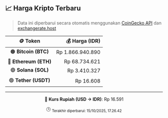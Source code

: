 

<!-- HARGA_KRIPTO -->
## 📈 Harga Kripto Terbaru

> Data ini diperbarui secara otomatis menggunakan [CoinGecko API](https://www.coingecko.com/) dan [exchangerate.host](https://exchangerate.host/)

<div align="center">

| 🪙 Token | 💰 Harga (IDR) |
|:------:|---------------:|
| 🟠 **Bitcoin (BTC)**   | Rp 1.866.940.890 |
| 🔵 **Ethereum (ETH)**  | Rp 68.734.621 |
| 🟣 **Solana (SOL)**    | Rp 3.410.327 |
| 🟢 **Tether (USDT)**   | Rp 16.608 |

---

💱 **Kurs Rupiah (USD → IDR)**: Rp 16.591

🕒 <sub>Terakhir diperbarui: 15/10/2025, 17.26.42</sub>

</div>
<!-- /HARGA_KRIPTO -->